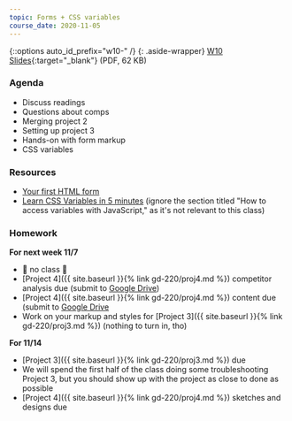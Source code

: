 ```yaml
---
topic: Forms + CSS variables
course_date: 2020-11-05
---
```


{::options auto_id_prefix="w10-" /}
 {: .aside-wrapper}
<span class="highlighter">
[W10 Slides](files/w10.min.pdf){:target="_blank"} (PDF, 62 KB)
</span>

### Agenda

- Discuss readings
- Questions about comps
- Merging project 2
- Setting up project 3
- Hands-on with form markup
- CSS variables

### Resources
- [Your first HTML form](https://developer.mozilla.org/en-US/docs/Learn/HTML/Forms/Your_first_HTML_form)
- [Learn CSS Variables in 5 minutes](https://www.freecodecamp.org/news/learn-css-variables-in-5-minutes-80cf63b4025d/) (ignore the section titled "How to access variables with JavaScript," as it's not relevant to this class)

### Homework

**For next week  11/7**
- 🎉 no class 🎉
-  [Project 4]({{ site.baseurl }}{% link gd-220/proj4.md %}) competitor analysis due (submit to [Google Drive](https://drive.google.com/drive/u/0/folders/11BqHx7wEOcq8eTKM_2WdC0gjGqAeekTS))
-  [Project 4]({{ site.baseurl }}{% link gd-220/proj4.md %}) content due (submit to [Google Drive](https://drive.google.com/drive/u/0/folders/11BqHx7wEOcq8eTKM_2WdC0gjGqAeekTS)
- Work on your markup and styles for  [Project 3]({{ site.baseurl }}{% link gd-220/proj3.md %}) (nothing to turn in, tho)

**For 11/14**
-  [Project 3]({{ site.baseurl }}{% link gd-220/proj3.md %}) due
  - We will spend the first half of the class doing some troubleshooting Project 3, but you should show up with the project as close to done as possible
-  [Project 4]({{ site.baseurl }}{% link gd-220/proj4.md %}) sketches and designs due
